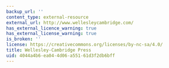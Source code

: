 ```yaml
---
backup_url: ''
content_type: external-resource
external_url: http://www.wellesleycambridge.com/
has_external_licence_warning: true
has_external_license_warning: true
is_broken: ''
license: https://creativecommons.org/licenses/by-nc-sa/4.0/
title: Wellesley-Cambridge Press
uid: 4044a4b6-ea04-4d06-a551-61d3f2db6bff
---
```

